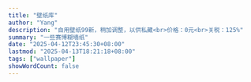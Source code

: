 ```yaml
---
title: "壁纸库"
author: "Yang"
description: "自用壁纸99新，稍加调整，以供私藏<br>价格：0元<br>关税：125%"
summary: "一些赛博糊墙纸"
date: "2025-04-12T23:45:30+08:00"
lastmod: "2025-04-13T18:21:18+08:00"
tags: ["wallpaper"]
showWordCount: false
---
```

